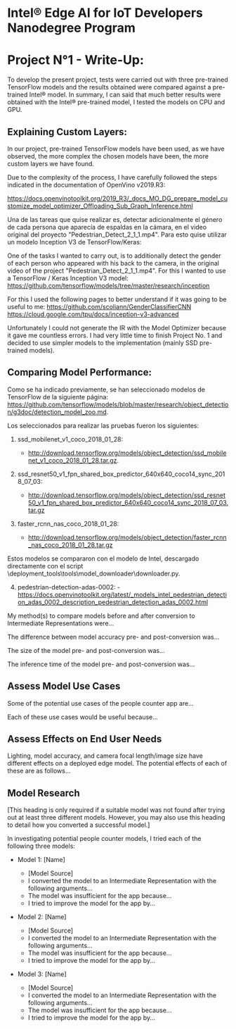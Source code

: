 # Intel® Edge AI for IoT Developers Nanodegree Program

# Project N°1 - Write-Up:


To develop the present project, tests were carried out with three pre-trained TensorFlow models and the results obtained were compared against a pre-trained Intel® model. In summary, I can said that much better results were obtained with the Intel® pre-trained model, I tested the models on CPU and GPU.


## Explaining Custom Layers:

In our project, pre-trained TensorFlow models have been used, as we have observed, the more complex the chosen models have been, the more custom layers we have found.

Due to the complexity of the process, I have carefully followed the steps indicated in the documentation of OpenVino v2019.R3:

https://docs.openvinotoolkit.org/2019_R3/_docs_MO_DG_prepare_model_customize_model_optimizer_Offloading_Sub_Graph_Inference.html

Una de las tareas que quise realizar es, detectar adicionalmente el género de cada persona que aparecía de espaldas en la cámara, en el video original del proyecto "Pedestrian_Detect_2_1_1.mp4". Para esto quise utilizar un modelo Inception V3 de TensorFlow/Keras: 

One of the tasks I wanted to carry out, is to additionally detect the gender of each person who appeared with his back to the camera, in the original video of the project "Pedestrian_Detect_2_1_1.mp4". For this I wanted to use a TensorFlow / Keras Inception V3 model: https://github.com/tensorflow/models/tree/master/research/inception

For this I used the following pages to better understand if it was going to be useful to me:
https://github.com/scoliann/GenderClassifierCNN
https://cloud.google.com/tpu/docs/inception-v3-advanced

Unfortunately I could not generate the IR with the Model Optimizer because it gave me countless errors. I had very little time to finish Project No. 1 and decided to use simpler models to the implementation (mainly SSD pre-trained models).


## Comparing Model Performance:

Como se ha indicado previamente, se han seleccionado modelos de TensorFlow de la siguiente página: https://github.com/tensorflow/models/blob/master/research/object_detection/g3doc/detection_model_zoo.md.

Los seleccionados para realizar las pruebas fueron los siguientes:

1) ssd_mobilenet_v1_coco_2018_01_28: 
    - http://download.tensorflow.org/models/object_detection/ssd_mobilenet_v1_coco_2018_01_28.tar.gz.

2) ssd_resnet50_v1_fpn_shared_box_predictor_640x640_coco14_sync_2018_07_03: 
    - http://download.tensorflow.org/models/object_detection/ssd_resnet50_v1_fpn_shared_box_predictor_640x640_coco14_sync_2018_07_03.tar.gz

3) faster_rcnn_nas_coco_2018_01_28:
    - http://download.tensorflow.org/models/object_detection/faster_rcnn_nas_coco_2018_01_28.tar.gz

Estos modelos se compararon con el modelo de Intel, descargado directamente con el script \deployment_tools\tools\model_downloader\downloader.py.

4) pedestrian-detection-adas-0002: 
        - https://docs.openvinotoolkit.org/latest/_models_intel_pedestrian_detection_adas_0002_description_pedestrian_detection_adas_0002.html









My method(s) to compare models before and after conversion to Intermediate Representations
were...

The difference between model accuracy pre- and post-conversion was...

The size of the model pre- and post-conversion was...

The inference time of the model pre- and post-conversion was...

## Assess Model Use Cases

Some of the potential use cases of the people counter app are...

Each of these use cases would be useful because...

## Assess Effects on End User Needs

Lighting, model accuracy, and camera focal length/image size have different effects on a
deployed edge model. The potential effects of each of these are as follows...

## Model Research

[This heading is only required if a suitable model was not found after trying out at least three
different models. However, you may also use this heading to detail how you converted 
a successful model.]

In investigating potential people counter models, I tried each of the following three models:

- Model 1: [Name]
  - [Model Source]
  - I converted the model to an Intermediate Representation with the following arguments...
  - The model was insufficient for the app because...
  - I tried to improve the model for the app by...
  
- Model 2: [Name]
  - [Model Source]
  - I converted the model to an Intermediate Representation with the following arguments...
  - The model was insufficient for the app because...
  - I tried to improve the model for the app by...

- Model 3: [Name]
  - [Model Source]
  - I converted the model to an Intermediate Representation with the following arguments...
  - The model was insufficient for the app because...
  - I tried to improve the model for the app by...
